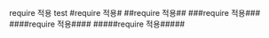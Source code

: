 require 적용 test
#require 적용#
##require 적용##
###require 적용###
####require 적용####
#####require 적용#####

<pre>
    <code><script type="text/javascript"></script></code>
</pre>